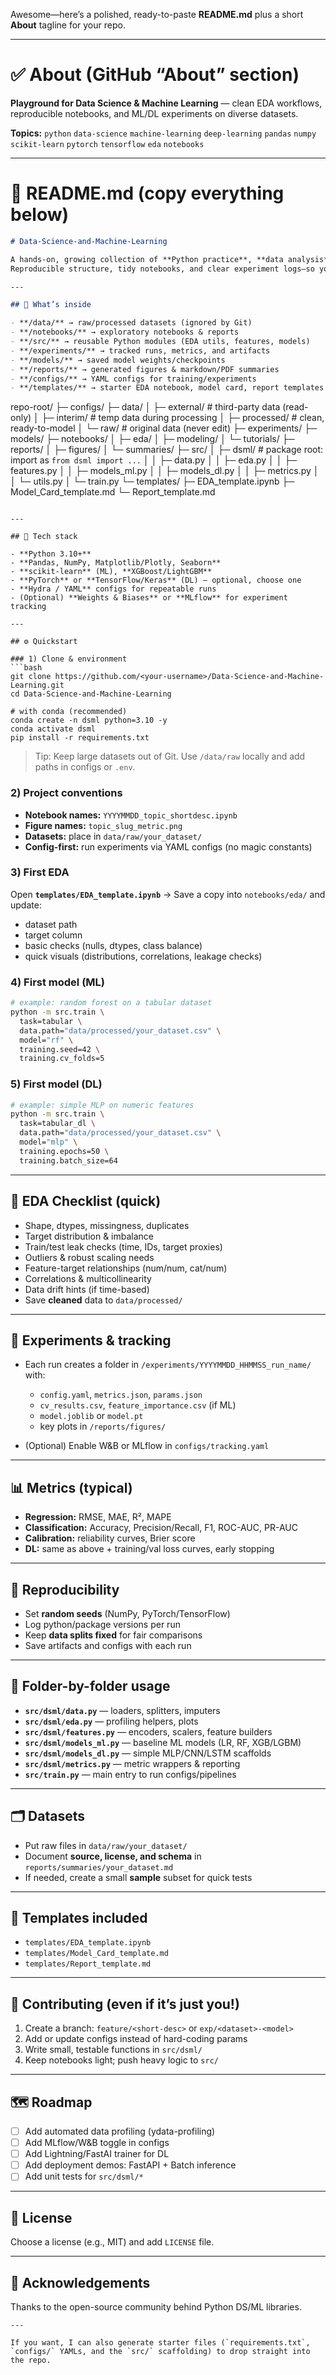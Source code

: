 Awesome—here’s a polished, ready-to-paste **README.md** plus a short **About** tagline for your repo.

---

# ✅ About (GitHub “About” section)

**Playground for Data Science & Machine Learning** — clean EDA workflows, reproducible notebooks, and ML/DL experiments on diverse datasets.

**Topics:** `python` `data-science` `machine-learning` `deep-learning` `pandas` `numpy` `scikit-learn` `pytorch` `tensorflow` `eda` `notebooks`

---

# 📘 README.md (copy everything below)

```markdown
# Data-Science-and-Machine-Learning

A hands-on, growing collection of **Python practice**, **data analysis**, **EDA**, and **ML/DL model building** on diverse datasets.  
Reproducible structure, tidy notebooks, and clear experiment logs—so you (and future you) can find everything fast.

---

## 🚀 What’s inside

- **/data/** → raw/processed datasets (ignored by Git)
- **/notebooks/** → exploratory notebooks & reports
- **/src/** → reusable Python modules (EDA utils, features, models)
- **/experiments/** → tracked runs, metrics, and artifacts
- **/models/** → saved model weights/checkpoints
- **/reports/** → generated figures & markdown/PDF summaries
- **/configs/** → YAML configs for training/experiments
- **/templates/** → starter EDA notebook, model card, report templates

```

repo-root/
├─ configs/
├─ data/
│  ├─ external/     # third-party data (read-only)
│  ├─ interim/      # temp data during processing
│  ├─ processed/    # clean, ready-to-model
│  └─ raw/          # original data (never edit)
├─ experiments/
├─ models/
├─ notebooks/
│  ├─ eda/
│  ├─ modeling/
│  └─ tutorials/
├─ reports/
│  ├─ figures/
│  └─ summaries/
├─ src/
│  ├─ dsml/         # package root: import as `from dsml import ...`
│  │  ├─ data.py
│  │  ├─ eda.py
│  │  ├─ features.py
│  │  ├─ models_ml.py
│  │  ├─ models_dl.py
│  │  ├─ metrics.py
│  │  └─ utils.py
│  └─ train.py
└─ templates/
├─ EDA_template.ipynb
├─ Model_Card_template.md
└─ Report_template.md

````

---

## 🧰 Tech stack

- **Python 3.10+**
- **Pandas, NumPy, Matplotlib/Plotly, Seaborn**
- **scikit-learn** (ML), **XGBoost/LightGBM**
- **PyTorch** or **TensorFlow/Keras** (DL) — optional, choose one
- **Hydra / YAML** configs for repeatable runs
- (Optional) **Weights & Biases** or **MLflow** for experiment tracking

---

## ⚙️ Quickstart

### 1) Clone & environment
```bash
git clone https://github.com/<your-username>/Data-Science-and-Machine-Learning.git
cd Data-Science-and-Machine-Learning

# with conda (recommended)
conda create -n dsml python=3.10 -y
conda activate dsml
pip install -r requirements.txt
````

> Tip: Keep large datasets out of Git. Use `/data/raw` locally and add paths in configs or `.env`.

### 2) Project conventions

* **Notebook names:** `YYYYMMDD_topic_shortdesc.ipynb`
* **Figure names:** `topic_slug_metric.png`
* **Datasets:** place in `data/raw/your_dataset/`
* **Config-first:** run experiments via YAML configs (no magic constants)

### 3) First EDA

Open **`templates/EDA_template.ipynb`** → Save a copy into `notebooks/eda/` and update:

* dataset path
* target column
* basic checks (nulls, dtypes, class balance)
* quick visuals (distributions, correlations, leakage checks)

### 4) First model (ML)

```bash
# example: random forest on a tabular dataset
python -m src.train \
  task=tabular \
  data.path="data/processed/your_dataset.csv" \
  model="rf" \
  training.seed=42 \
  training.cv_folds=5
```

### 5) First model (DL)

```bash
# example: simple MLP on numeric features
python -m src.train \
  task=tabular_dl \
  data.path="data/processed/your_dataset.csv" \
  model="mlp" \
  training.epochs=50 \
  training.batch_size=64
```

---

## 🧭 EDA Checklist (quick)

* Shape, dtypes, missingness, duplicates
* Target distribution & imbalance
* Train/test leak checks (time, IDs, target proxies)
* Outliers & robust scaling needs
* Feature-target relationships (num/num, cat/num)
* Correlations & multicollinearity
* Data drift hints (if time-based)
* Save **cleaned** data to `data/processed/`

---

## 🧪 Experiments & tracking

* Each run creates a folder in `/experiments/YYYYMMDD_HHMMSS_run_name/` with:

  * `config.yaml`, `metrics.json`, `params.json`
  * `cv_results.csv`, `feature_importance.csv` (if ML)
  * `model.joblib` or `model.pt`
  * key plots in `/reports/figures/`
* (Optional) Enable W&B or MLflow in `configs/tracking.yaml`

---

## 📊 Metrics (typical)

* **Regression:** RMSE, MAE, R², MAPE
* **Classification:** Accuracy, Precision/Recall, F1, ROC-AUC, PR-AUC
* **Calibration:** reliability curves, Brier score
* **DL:** same as above + training/val loss curves, early stopping

---

## 🔁 Reproducibility

* Set **random seeds** (NumPy, PyTorch/TensorFlow)
* Log python/package versions per run
* Keep **data splits fixed** for fair comparisons
* Save artifacts and configs with each run

---

## 🧩 Folder-by-folder usage

* **`src/dsml/data.py`** — loaders, splitters, imputers
* **`src/dsml/eda.py`** — profiling helpers, plots
* **`src/dsml/features.py`** — encoders, scalers, feature builders
* **`src/dsml/models_ml.py`** — baseline ML models (LR, RF, XGB/LGBM)
* **`src/dsml/models_dl.py`** — simple MLP/CNN/LSTM scaffolds
* **`src/dsml/metrics.py`** — metric wrappers & reporting
* **`src/train.py`** — main entry to run configs/pipelines

---

## 🗂️ Datasets

* Put raw files in `data/raw/your_dataset/`
* Document **source, license, and schema** in `reports/summaries/your_dataset.md`
* If needed, create a small **sample** subset for quick tests

---

## 📝 Templates included

* `templates/EDA_template.ipynb`
* `templates/Model_Card_template.md`
* `templates/Report_template.md`

---

## 🤝 Contributing (even if it’s just you!)

1. Create a branch: `feature/<short-desc>` or `exp/<dataset>-<model>`
2. Add or update configs instead of hard-coding params
3. Write small, testable functions in `src/dsml/`
4. Keep notebooks light; push heavy logic to `src/`

---

## 🗺️ Roadmap

* [ ] Add automated data profiling (ydata-profiling)
* [ ] Add MLflow/W&B toggle in configs
* [ ] Add Lightning/FastAI trainer for DL
* [ ] Add deployment demos: FastAPI + Batch inference
* [ ] Add unit tests for `src/dsml/*`

---

## 📄 License

Choose a license (e.g., MIT) and add `LICENSE` file.

---

## 🙌 Acknowledgements

Thanks to the open-source community behind Python DS/ML libraries.

```
---

If you want, I can also generate starter files (`requirements.txt`, `configs/` YAMLs, and the `src/` scaffolding) to drop straight into the repo.
```
